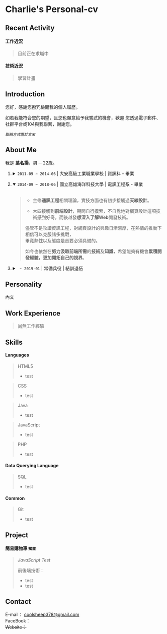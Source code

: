 # Charlie's Personal-cv

Recent Activity
---------------

#### 工作近況
> 目前正在求職中

#### 技術近況
> 學習計畫

Introduction
------------
您好，感謝您撥冗檢閱我的個人履歷。

如若我能符合您的期望，且您也願意給予我嘗試的機會，歡迎 您透過電子郵件、社群平台或104與我聯繫，謝謝您。<br>

<code><i>聯絡方式置於文末</i></code>

About Me
--------

我是 <b>葉名揚</b>，男 ─ 22歲。
<ol>
  <li>
    <details>
      <summary>
        <code>2011-09 ~ 2014-06</code> | 大安高級工業職業學校 | 資訊科 - 畢業
      </summary><br>

> 接觸過 `C語言`、`Visual C#`、`Java`、`PHP` 等程式語言，對於<b>程式設計</b>或<b>語法使用</b>有基本的認知與概念。
    </details>
  </li>
  
  <li>
    <details open>
      <summary>
        <code>2014-09 ~ 2018-06</code> | 國立高雄海洋科技大學 | 電訊工程系 - 畢業
      </summary><br>
      
> * 主修<b>通訊工程</b>相關理論，實技方面也有初步接觸過<b>天線設計</b>。
>
> * 大四接觸到<b>前端設計</b>，期間自行摸索，不自覺地對網頁設計這項技術感到好奇，而後越發<b>想深入了解Web</b>開發技術。
>
> 儘管不是攻讀資訊工程，對網頁設計的興趣日漸濃厚，在熱情的推動下相信可以克服諸多挑戰，<br>
> 畢竟熱忱以及態度是首要必須具備的。
>
> 如今也依然在<b>努力汲取前端所需</b>的<b>技術</b>及<b>知識</b>，希望能夠有機會<b>累積開發經驗，更加開拓自己的視界</b>。
    </details>
  </li>
  
  <li>
    <details>
      <summary>
        <code> ~ 2019-01</code> | 常備兵役 | 結訓退伍 
      </summary>
    </details>
  </li>
</ol>

Personality
-----------
內文

Work Experience
---------------
> 尚無工作經驗

Skills
------

#### Languages

> HTML5
> * test

> CSS
> * test 

> Java
> * test

> JavaScript
> * test

> PHP
> * test  

#### Data Querying Language <br> 

> SQL
> * test

#### Common

> Git
> * test

Project
-------

#### 簡易購物車 `擱置`

> []()
>
> _JavaScript Test_
>
> 前後端技術：
> * test
> * test

Contact
-------

E-mail： [coolsheep378@gmail.com](coolsheep378@gmail.com) <br>
FaceBook： []()                                           <br>
<del> Website：</del>
